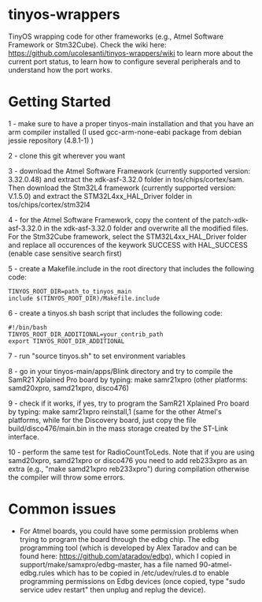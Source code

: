 # tinyos-wrappers
TinyOS wrapping code for other frameworks (e.g., Atmel Software Framework or Stm32Cube). Check the wiki here: https://github.com/ucolesanti/tinyos-wrappers/wiki to learn more about the current port status, to learn how to configure several peripherals and to understand how the port works.

# Getting Started
1 - make sure to have a proper tinyos-main installation and that you have an arm compiler installed (I used gcc-arm-none-eabi package from debian jessie repository (4.8.1-1) )

2 - clone this git wherever you want

3 - download the Atmel Software Framework (currently supported version: 3.32.0.48) and extract the xdk-asf-3.32.0 folder in tos/chips/cortex/sam. Then download the Stm32L4 framework (currently supported version: V.1.5.0) and extract the STM32L4xx_HAL_Driver folder in tos/chips/cortex/stm32l4

4 - for the Atmel Software Framework, copy the content of the patch-xdk-asf-3.32.0 in the xdk-asf-3.32.0 folder and overwrite all the modified files. For the Stm32Cube framework, select the STM32L4xx_HAL_Driver folder and replace all occurences of the keywork SUCCESS with HAL_SUCCESS (enable case sensitive search first)

5 - create a Makefile.include in the root directory that includes the following code:
```
TINYOS_ROOT_DIR=path_to_tinyos_main
include $(TINYOS_ROOT_DIR)/Makefile.include
```
6 - create a tinyos.sh bash script that includes the following code:
```
#!/bin/bash
TINYOS_ROOT_DIR_ADDITIONAL=your_contrib_path
export TINYOS_ROOT_DIR_ADDITIONAL
```
7 - run "source tinyos.sh" to set environment variables

8 - go in your tinyos-main/apps/Blink directory and try to compile the SamR21 Xplained Pro board by typing: make samr21xpro (other platforms: samd20xpro, samd21xpro, disco476)

9 - check if it works, if yes, try to program the SamR21 Xplained Pro board by typing: make samr21xpro reinstall,1 (same for the other Atmel's platforms, while for the Discovery board, just copy the file build/disco476/main.bin in the mass storage created by the ST-Link interface. 

10 - perform the same test for RadioCountToLeds. Note that if you are using samd20xpro, samd21xpro or disco476 you need to add reb233xpro as an extra (e.g., "make samd21xpro reb233xpro") during compilation otherwise the compiler will throw some errors.

# Common issues
- For Atmel boards, you could have some permission problems when trying to program the board through the edbg chip. The edbg programming tool (which is developed by Alex Taradov and can be found here: https://github.com/ataradov/edbg), which I copied in support/make/samxpro/edbg-master, has a file named 90-atmel-edbg.rules which has to be copied in /etc/udev/rules.d to enable programming permissions on Edbg devices (once copied, type "sudo service udev restart" then unplug and replug the device).
